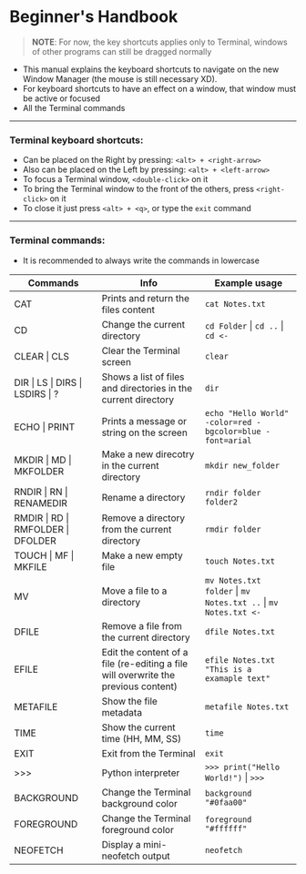 # Beginner's Handbook

> **NOTE**: For now, the key shortcuts applies only to Terminal, windows of other programs can still be dragged normally
- This manual explains the keyboard shortcuts to navigate on the new Window Manager (the mouse is still necessary XD).
- For keyboard shortcuts to have an effect on a window, that window must be active or focused
- All the Terminal commands

---
### Terminal keyboard shortcuts:
- Can be placed on the Right by pressing:
`<alt> + <right-arrow>`
- Also can be placed on the Left by pressing:
`<alt> + <left-arrow>`
- To focus a Terminal window, `<double-click>` on it
- To bring the Terminal window to the front of the others, press `<right-click>` on it
- To close it just press `<alt> + <q>`, or type the `exit` command

---
### Terminal commands:
- It is recommended to always write the commands in lowercase

| Commands                           | Info                                                                               | Example usage
|------------------------------------|------------------------------------------------------------------------------------|-----------------------------------------------------------
| CAT                                | Prints and return the files content                                                | `cat Notes.txt`
| CD                                 | Change the current directory                                                       | `cd Folder` \| `cd ..` \| `cd <-`
| CLEAR \| CLS                       | Clear the Terminal screen                                                          | `clear`
| DIR \| LS \| DIRS \| LSDIRS \| ?   | Shows a list of files and directories in the current directory                     | `dir`
| ECHO \| PRINT                      | Prints a message or string on the screen                                           | `echo "Hello World" -color=red -bgcolor=blue -font=arial`
| MKDIR \| MD \| MKFOLDER            | Make a new direcotry in the current directory                                      | `mkdir new_folder`
| RNDIR \| RN \| RENAMEDIR           | Rename a directory                                                                 | `rndir folder folder2`
| RMDIR \| RD \| RMFOLDER \| DFOLDER | Remove a directory from the current directory                                      | `rmdir folder`
| TOUCH \| MF \| MKFILE              | Make a new empty file                                                              | `touch Notes.txt`
| MV                                 | Move a file to a directory                                                         | `mv Notes.txt folder` \| `mv Notes.txt ..` \| `mv Notes.txt <-`
| DFILE                              | Remove a file from the current directory                                           | `dfile Notes.txt`
| EFILE                              | Edit the content of a file (re-editing a file will overwrite the previous content) | `efile Notes.txt "This is a examaple text"`
| METAFILE                           | Show the file metadata                                                             | `metafile Notes.txt`
| TIME                               | Show the current time (HH, MM, SS)                                                 | `time`
| EXIT                               | Exit from the Terminal                                                             | `exit`
| >>>                                | Python interpreter                                                                 | `>>> print("Hello World!")` \| `>>>  `
| BACKGROUND                         | Change the Terminal background color                                               | `background "#0faa00"`
| FOREGROUND                         | Change the Terminal foreground color                                               | `foreground "#ffffff"`
| NEOFETCH                           | Display a mini-neofetch output                                                     | `neofetch`
